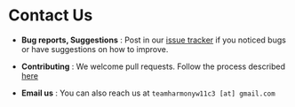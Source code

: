 # Contact Us

* **Bug reports, Suggestions** : Post in our [issue tracker](https://github.com/CS2103AUG2016-W11-C3/main/issues)
  if you noticed bugs or have suggestions on how to improve.

* **Contributing** : We welcome pull requests. Follow the process described [here](https://github.com/oss-generic/process)

* **Email us** : You can also reach us at `teamharmonyw11c3 [at] gmail.com`